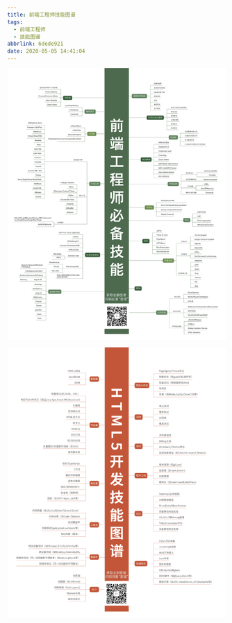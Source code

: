 ```yaml
---
title: 前端工程师技能图谱
tags:
  - 前端工程师
  - 技能图谱
abbrlink: 6dede921
date: 2020-05-05 14:41:04
---
```



![](/assets/blogImg/20200505.jpg)


<!-- more-->
![](/assets/blogImg/202005051452.jpg)